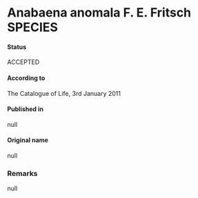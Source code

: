 # Anabaena anomala F. E. Fritsch SPECIES

#### Status
ACCEPTED

#### According to
The Catalogue of Life, 3rd January 2011

#### Published in
null

#### Original name
null

### Remarks
null